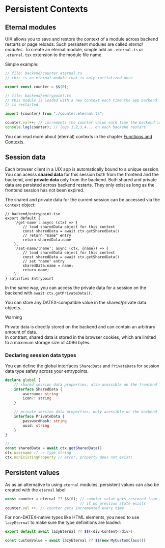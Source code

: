 # Persistent Contexts


## Eternal modules

UIX allows you to save and restore the context of a module across backend restarts or page reloads.
Such persistent modules are called *eternal modules*.
To create an eternal module, simple add an `.eternal.ts` or `.eternal.tsx` extension to the module file name.

Simple example:

```ts
// file: backend/counter.eternal.ts
// this is an eternal module that is only initialized once

export const counter = $$(0);
```

```ts
// file: backend/entrypoint.ts
// this module is loaded with a new context each time the app backend
// is restarted

import {counter} from "./counter.eternal.ts";

counter.val++; // increments the counter value each time the backend is restarted
console.log(counter); // logs 1,2,3,4... on each backend restart
```

You can read more about (eternal) contexts in the chapter [Functions and Contexts](./10%20Functions%20and%20Contexts.md).


## Session data

Each browser client in a UIX app is automatically bound to a unique session.
You can acesss **shared data** for this session both from the frontend and the backend, and **private data** only from the backend.
Both shared and private data are persisted across backend restarts. They only exist as long as the frontend session has not been expired.

The shared and private data for the current session can be accessed via the `Context` object:

```tsx
// backend/entrypoint.tsx
export default {
    '/get-name': async (ctx) => {
        // load sharedData object for this context
        const sharedData = await ctx.getSharedData()
        // return "name" entry
        return sharedData.name
    },
    '/set-name/:name': async (ctx, {name}) => {
        // load sharedData object for this context
        const sharedData = await ctx.getSharedData()
        // set "name" entry
        sharedData.name = name;
        return name;
    }
} satisfies Entrypoint
```

In the same way, you can access the private data for a session on the backend with `await ctx.getPrivateData()`.

You can store any DATEX-compatible value in the shared/private data objects.

> [!WARNING]
> Private data is directly stored on the backend and can contain an arbitrary amount of data.<br>
> In contrast, shared data is stored in the browser cookies, which are limited to a maximum storage size of 4096 bytes.


### Declaring session data types

You can define the global interfaces `SharedData` and `PrivateData` for session data type safety
across your entrypoints.

```ts
declare global {
    // shared session data properties, also acessible on the frontend
    interface SharedData {
        username: string
        icon?: string
    }

    // private session data properties, only acessible on the backend
    interface PrivateData {
        passwordHash: string
        uuid: string
    }
}

// ...
const sharedData = await ctx.getSharedData()
ctx.username // -> type string
ctx.nonExistingProperty // error, property does not exist!
```



## Persistent values

As as an alternative to using `eternal` modules, persistent values can also be created with the `eternal` label

```typescript
const counter = eternal ?? $$(0); // counter value gets restored from the previous state or initialized
                                  // if no previous state exists
counter.val ++; // counter gets incremented every time
```

For non-DATEX-native types like HTML elements, you need to use `lazyEternal` to make sure the type definitions are loaded:

```typescript
export default await lazyEternal ?? $$(<div>Content</div>)
```

```typescript
const customValue = await lazyEternal ?? $$(new MyCustomClass())
```
